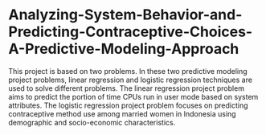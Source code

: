 # Analyzing-System-Behavior-and-Predicting-Contraceptive-Choices-A-Predictive-Modeling-Approach
This project is based on two problems. In these two predictive modeling project problems, linear regression and logistic regression techniques are used to solve different problems. The linear regression project problem aims to predict the portion of time CPUs run in user mode based on system attributes. The logistic regression project problem focuses on predicting contraceptive method use among married women in Indonesia using demographic and socio-economic characteristics.
